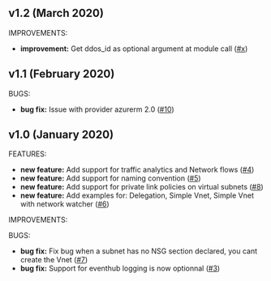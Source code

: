 ## v1.2 (March 2020)

IMPROVEMENTS:

* **improvement:** Get ddos_id as optional argument at module call ([#x](https://github.com/aztfmod/terraform-azurerm-caf-virtual-network/issues/x))


## v1.1 (February 2020)

BUGS:

* **bug fix:** Issue with provider azurerm 2.0 ([#10](https://github.com/aztfmod/terraform-azurerm-caf-virtual-network/issues/10))

## v1.0 (January 2020)

FEATURES:

* **new feature:**  Add support for traffic analytics and Network flows ([#4](https://github.com/aztfmod/terraform-azurerm-caf-virtual-network/issues/4))
* **new feature:**  Add support for naming convention ([#5](https://github.com/aztfmod/terraform-azurerm-caf-virtual-network/issues/5))
* **new feature:**  Add support for private link policies on virtual subnets ([#8](https://github.com/aztfmod/terraform-azurerm-caf-virtual-network/issues/8)) 
* **new feature:**  Add examples for: Delegation, Simple Vnet, Simple Vnet with network watcher ([#6](https://github.com/aztfmod/terraform-azurerm-caf-virtual-network/issues/6))

IMPROVEMENTS:

BUGS:
* **bug fix:** Fix bug when a subnet has no NSG section declared, you cant create the Vnet ([#7](https://github.com/aztfmod/terraform-azurerm-caf-virtual-network/issues/7)) 
* **bug fix:** Support for eventhub logging is now optionnal ([#3](https://github.com/aztfmod/terraform-azurerm-caf-virtual-network/issues/3)) 